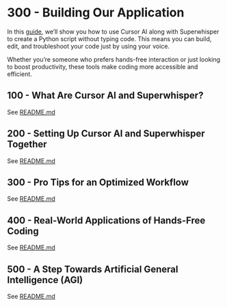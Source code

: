 # 300 - Building Our Application

In this [guide](https://rolloutit.net/code-without-typing-integration-between-cursor-ai-and-superwhisper/), we’ll show you how to use Cursor AI along with Superwhisper to create a Python script without typing code. This means you can build, edit, and troubleshoot your code just by using your voice. 

Whether you’re someone who prefers hands-free interaction or just looking to boost productivity, these tools make coding more accessible and efficient.

## 100 - What Are Cursor AI and Superwhisper?

See [README.md](./100/README.md)

## 200 - Setting Up Cursor AI and Superwhisper Together

See [README.md](./200/README.md)

## 300 - Pro Tips for an Optimized Workflow

See [README.md](./300/README.md)

## 400 - Real-World Applications of Hands-Free Coding

See [README.md](./400/README.md)

## 500 - A Step Towards Artificial General Intelligence (AGI)

See [README.md](./500/README.md)

